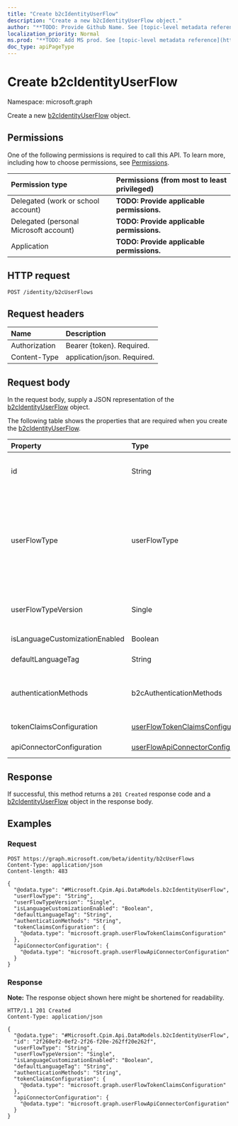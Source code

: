 ```yaml
---
title: "Create b2cIdentityUserFlow"
description: "Create a new b2cIdentityUserFlow object."
author: "**TODO: Provide Github Name. See [topic-level metadata reference](https://msgo.azurewebsites.net/add/document/guidelines/metadata.html#topic-level-metadata)**"
localization_priority: Normal
ms.prod: "**TODO: Add MS prod. See [topic-level metadata reference](https://msgo.azurewebsites.net/add/document/guidelines/metadata.html#topic-level-metadata)**"
doc_type: apiPageType
---
```


# Create b2cIdentityUserFlow
Namespace: microsoft.graph

Create a new [b2cIdentityUserFlow](../resources/b2cidentityuserflow.md) object.

## Permissions
One of the following permissions is required to call this API. To learn more, including how to choose permissions, see [Permissions](/graph/permissions-reference).

|Permission type|Permissions (from most to least privileged)|
|:---|:---|
|Delegated (work or school account)|**TODO: Provide applicable permissions.**|
|Delegated (personal Microsoft account)|**TODO: Provide applicable permissions.**|
|Application|**TODO: Provide applicable permissions.**|

## HTTP request

<!-- {
  "blockType": "ignored"
}
-->
``` http
POST /identity/b2cUserFlows
```

## Request headers
|Name|Description|
|:---|:---|
|Authorization|Bearer {token}. Required.|
|Content-Type|application/json. Required.|

## Request body
In the request body, supply a JSON representation of the [b2cIdentityUserFlow](../resources/b2cidentityuserflow.md) object.

The following table shows the properties that are required when you create the [b2cIdentityUserFlow](../resources/b2cidentityuserflow.md).

|Property|Type|Description|
|:---|:---|:---|
|id|String|**TODO: Add Description** Inherited from [identityUserFlow](../resources/identityuserflow.md)|
|userFlowType|userFlowType|**TODO: Add Description** Inherited from [identityUserFlow](../resources/identityuserflow.md). Possible values are: `signUp`, `signIn`, `signUpOrSignIn`, `passwordReset`, `profileUpdate`, `resourceOwner`, `unknownFutureValue`.|
|userFlowTypeVersion|Single|**TODO: Add Description** Inherited from [identityUserFlow](../resources/identityuserflow.md)|
|isLanguageCustomizationEnabled|Boolean|**TODO: Add Description**|
|defaultLanguageTag|String|**TODO: Add Description**|
|authenticationMethods|b2cAuthenticationMethods|**TODO: Add Description**. Possible values are: `emailWithPassword`, `userName`.|
|tokenClaimsConfiguration|[userFlowTokenClaimsConfiguration](../resources/userflowtokenclaimsconfiguration.md)|**TODO: Add Description**|
|apiConnectorConfiguration|[userFlowApiConnectorConfiguration](../resources/userflowapiconnectorconfiguration.md)|**TODO: Add Description**|



## Response

If successful, this method returns a `201 Created` response code and a [b2cIdentityUserFlow](../resources/b2cidentityuserflow.md) object in the response body.

## Examples

### Request
<!-- {
  "blockType": "request",
  "name": "create_b2cidentityuserflow_from_"
}
-->
``` http
POST https://graph.microsoft.com/beta/identity/b2cUserFlows
Content-Type: application/json
Content-length: 483

{
  "@odata.type": "#Microsoft.Cpim.Api.DataModels.b2cIdentityUserFlow",
  "userFlowType": "String",
  "userFlowTypeVersion": "Single",
  "isLanguageCustomizationEnabled": "Boolean",
  "defaultLanguageTag": "String",
  "authenticationMethods": "String",
  "tokenClaimsConfiguration": {
    "@odata.type": "microsoft.graph.userFlowTokenClaimsConfiguration"
  },
  "apiConnectorConfiguration": {
    "@odata.type": "microsoft.graph.userFlowApiConnectorConfiguration"
  }
}
```


### Response
**Note:** The response object shown here might be shortened for readability.
<!-- {
  "blockType": "response",
  "truncated": true,
  "@odata.type": "Microsoft.Cpim.Api.DataModels.b2cIdentityUserFlow"
}
-->
``` http
HTTP/1.1 201 Created
Content-Type: application/json

{
  "@odata.type": "#Microsoft.Cpim.Api.DataModels.b2cIdentityUserFlow",
  "id": "2f260ef2-0ef2-2f26-f20e-262ff20e262f",
  "userFlowType": "String",
  "userFlowTypeVersion": "Single",
  "isLanguageCustomizationEnabled": "Boolean",
  "defaultLanguageTag": "String",
  "authenticationMethods": "String",
  "tokenClaimsConfiguration": {
    "@odata.type": "microsoft.graph.userFlowTokenClaimsConfiguration"
  },
  "apiConnectorConfiguration": {
    "@odata.type": "microsoft.graph.userFlowApiConnectorConfiguration"
  }
}
```

